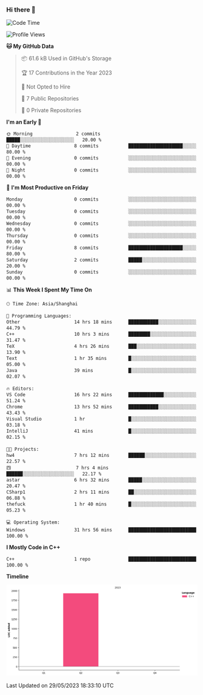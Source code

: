 ### Hi there 👋

<!--START_SECTION:waka-->
![Code Time](http://img.shields.io/badge/Code%20Time-88%20hrs%2036%20mins-blue)

![Profile Views](http://img.shields.io/badge/Profile%20Views-1-blue)

**🐱 My GitHub Data** 

> 📦 61.6 kB Used in GitHub's Storage 
 > 
> 🏆 17 Contributions in the Year 2023
 > 
> 🚫 Not Opted to Hire
 > 
> 📜 7 Public Repositories 
 > 
> 🔑 0 Private Repositories 
 > 
**I'm an Early 🐤** 

```text
🌞 Morning                2 commits           █████░░░░░░░░░░░░░░░░░░░░   20.00 % 
🌆 Daytime                8 commits           ████████████████████░░░░░   80.00 % 
🌃 Evening                0 commits           ░░░░░░░░░░░░░░░░░░░░░░░░░   00.00 % 
🌙 Night                  0 commits           ░░░░░░░░░░░░░░░░░░░░░░░░░   00.00 % 
```
📅 **I'm Most Productive on Friday** 

```text
Monday                   0 commits           ░░░░░░░░░░░░░░░░░░░░░░░░░   00.00 % 
Tuesday                  0 commits           ░░░░░░░░░░░░░░░░░░░░░░░░░   00.00 % 
Wednesday                0 commits           ░░░░░░░░░░░░░░░░░░░░░░░░░   00.00 % 
Thursday                 0 commits           ░░░░░░░░░░░░░░░░░░░░░░░░░   00.00 % 
Friday                   8 commits           ████████████████████░░░░░   80.00 % 
Saturday                 2 commits           █████░░░░░░░░░░░░░░░░░░░░   20.00 % 
Sunday                   0 commits           ░░░░░░░░░░░░░░░░░░░░░░░░░   00.00 % 
```


📊 **This Week I Spent My Time On** 

```text
🕑︎ Time Zone: Asia/Shanghai

💬 Programming Languages: 
Other                    14 hrs 18 mins      ███████████░░░░░░░░░░░░░░   44.79 % 
C++                      10 hrs 3 mins       ████████░░░░░░░░░░░░░░░░░   31.47 % 
TeX                      4 hrs 26 mins       ███░░░░░░░░░░░░░░░░░░░░░░   13.90 % 
Text                     1 hr 35 mins        █░░░░░░░░░░░░░░░░░░░░░░░░   05.00 % 
Java                     39 mins             █░░░░░░░░░░░░░░░░░░░░░░░░   02.07 % 

🔥 Editors: 
VS Code                  16 hrs 22 mins      █████████████░░░░░░░░░░░░   51.24 % 
Chrome                   13 hrs 52 mins      ███████████░░░░░░░░░░░░░░   43.43 % 
Visual Studio            1 hr                █░░░░░░░░░░░░░░░░░░░░░░░░   03.18 % 
IntelliJ                 41 mins             █░░░░░░░░░░░░░░░░░░░░░░░░   02.15 % 

🐱‍💻 Projects: 
hw4                      7 hrs 12 mins       ██████░░░░░░░░░░░░░░░░░░░   22.57 % 
四                        7 hrs 4 mins        ██████░░░░░░░░░░░░░░░░░░░   22.17 % 
astar                    6 hrs 32 mins       █████░░░░░░░░░░░░░░░░░░░░   20.47 % 
CSharp1                  2 hrs 11 mins       ██░░░░░░░░░░░░░░░░░░░░░░░   06.88 % 
thefuck                  1 hr 40 mins        █░░░░░░░░░░░░░░░░░░░░░░░░   05.23 % 

💻 Operating System: 
Windows                  31 hrs 56 mins      █████████████████████████   100.00 % 
```

**I Mostly Code in C++** 

```text
C++                      1 repo              █████████████████████████   100.00 % 
```



**Timeline**

![Lines of Code chart](https://raw.githubusercontent.com/AimerYoung/AimerYoung/main/assets/bar_graph.png)


 Last Updated on 29/05/2023 18:33:10 UTC
<!--END_SECTION:waka-->

<!--
**AimerYoung/AimerYoung** is a ✨ _special_ ✨ repository because its `README.md` (this file) appears on your GitHub profile.

Here are some ideas to get you started:

- 🔭 I’m currently working on ...
- 🌱 I’m currently learning ...
- 👯 I’m looking to collaborate on ...
- 🤔 I’m looking for help with ...
- 💬 Ask me about ...
- 📫 How to reach me: ...
- 😄 Pronouns: ...
- ⚡ Fun fact: ...
-->
